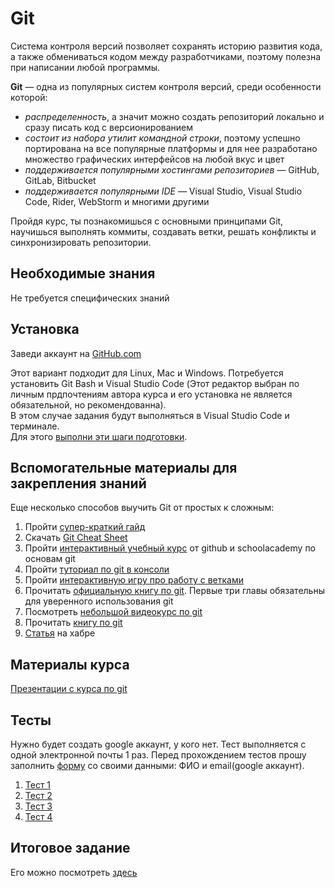 # Git

Система контроля версий позволяет сохранять историю развития кода, а также обмениваться кодом между разработчиками, поэтому полезна при написании любой программы.

**Git** — одна из популярных систем контроля версий, среди особенности которой:
- *распределенность*, а значит можно создать репозиторий локально и сразу писать код с версионированием
- *состоит из набора утилит командной строки*, поэтому успешно портирована на все популярные платформы и для нее разработано множество графических интерфейсов на любой вкус и цвет
- *поддерживается популярными хостингами репозиториев* — GitHub, GitLab, Bitbucket
- *поддерживается популярными IDE* — Visual Studio, Visual Studio Code, Rider, WebStorm и многими другими

Пройдя курс, ты познакомишься с основными принципами Git, научишься выполнять коммиты, создавать ветки, решать конфликты и синхронизировать репозитории. 


## Необходимые знания

Не требуется специфических знаний


## Установка

Заведи аккаунт на [GitHub.com](https://github.com/join)

Этот вариант подходит для Linux, Mac и Windows. Потребуется установить Git Bash и Visual Studio Code (Этот редактор выбран по личным прдпочтениям автора курса и его установка не является обязательной, но рекомендованна).  
В этом случае задания будут выполняться в Visual Studio Code и терминале.  
Для этого [выполни эти шаги подготовки](https://github.com/schumixer/info_git/blob/master/git-install-cli.md).



## Вспомогательные материалы для закрепления знаний

Еще несколько способов выучить Git от простых к сложным:
1. Пройти [супер-краткий гайд](http://rogerdudler.github.io/git-guide/)
2. Скачать [Git Cheat Sheet](https://github.com/schumixer/info_git/tree/master/git_cheat_sheet)
3. Пройти [интерактивный учебный курс](https://try.github.io) от github и schoolacademy по основам git
4. Пройти [туториал по git в консоли](https://githowto.com/ru)
5. Пройти [интерактивную игру про работу с ветками](http://pcottle.github.io/learnGitBranching/)
6. Прочитать [официальную книгу по git](http://git-scm.com/book/ru/v2). Первые три главы обязательны для уверенного использования git
7. Посмотреть [небольшой видеокурс по git](https://proglib.io/p/system-git/)
8. Прочитать [книгу по git](https://github.com/schumixer/info_git/tree/master/literature)
9. [Статья](https://habr.com/ru/post/342116/) на хабре

## Материалы курса

[Презентации с курса по git](https://github.com/schumixer/info_git/tree/master/presentations)

## Тесты

Нужно будет создать google аккаунт, у кого нет.
Тест выполняется с одной электронной почты 1 раз.
Перед прохождением тестов прошу заполнить [форму](https://forms.gle/x83pBLS1eQZPRpcH6) со своими данными: ФИО и email(google аккаунт).

1. [Тест 1](https://forms.gle/du2Qk9BfVXCREBGt6)
2. [Тест 2](https://forms.gle/VZqmrX8twrBW2srp7)
3. [Тест 3](https://forms.gle/c2tjaKGKVFcDoNDD6)
4. [Тест 4](https://forms.gle/kdGBU3cPSqRnJjow6)

## Итоговое задание

Его можно посмотреть [здесь](https://github.com/schumixer/info_git/blob/master/git-hw.md)




